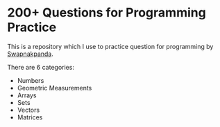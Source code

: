 # 200+ Questions for Programming Practice

This is a repository which I use to practice question for programming by [Swapnakpanda](https://twitter.com/swapnakpanda/status/1527865807539425280?s=20&t=9FyJuf2eT9FN8HZx6BpFYg).

There are 6 categories:
* Numbers
* Geometric Measurements
* Arrays
* Sets
* Vectors
* Matrices
